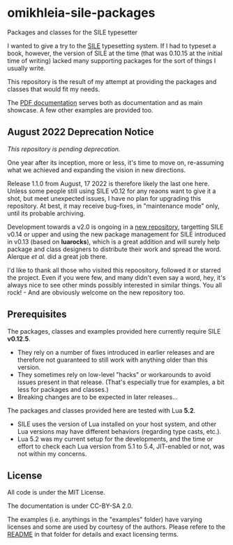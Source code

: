 # omikhleia-sile-packages

Packages and classes for the SILE typesetter

I wanted to give a try to the [SILE](https://github.com/sile-typesetter/sile) typesetting system. If I had to typeset a book, however, the version of SILE at the time (that was 0.10.15 at the initial time of writing) lacked many supporting packages for the sort of things I usually write.

This repository is the result of my attempt at providing the packages and classes that would
fit my needs.

The [PDF documentation](./docs/omikhleia-packages.pdf) serves both as documentation and as
main showcase. A few other examples are provided too.

## August 2022 Deprecation Notice

_This repository is pending deprecation._

One year after its inception, more or less, it's time to move on, re-assuming what we achieved and expanding the
vision in new directions.

Release 1.1.0 from August, 17 2022 is therefore likely the last one here. Unless some people still using SILE v0.12
for any reaons want to give it a shot, but meet unexpected issues, I have no plan for upgrading this repository.
At best, it may receive bug-fixes, in "maintenance mode" only, until its probable archiving.

Development towards a v2.0 is ongoing in a [new repository](https://github.com/Omikhleia/resilient.sile), targetting SILE v0.14 or
upper and using the new package management for SILE introduced in v0.13 (based on **luarocks**), which is a great addition and
will surely help package and class designers to distribute their work and spread the word. Alerque _et al._ did a great job
there.

I'd like to thank all those who visited this repoository, followed it or starred the project. Even if you were few,
and many didn't even say a word, hey, it's always nice to see other minds possibly interested in similar things.
You all rock! - And are obviously welcome on the new repository too. 

## Prerequisites

The packages, classes and examples provided here currently require SILE **v0.12.5**.

- They rely on a number of fixes introduced in earlier releases and are therefore
  not guaranteed to still work with anything older than this version.
- They sometimes rely on low-level "hacks" or workarounds to avoid issues present in that release.
  (That's especially true for examples, a bit less for packages and classes.)
- Breaking changes are to be expected in later releases...

The packages and classes provided here are tested with Lua **5.2**.

- SILE uses the version of Lua installed on your host system, and other Lua versions
  may have different behaviors (regarding type casts, etc.).
- Lua 5.2 was my current setup for the developments, and the time or effort to check each Lua version
  from 5.1 to 5.4, JIT-enabled or not, was not within my concerns.

## License

All code is under the MIT License.

The documentation is under CC-BY-SA 2.0.

The examples (i.e. anythings in the "examples" folder) have varying licenses and some are
used by courtesy of the authors. Please refere to the [README](./examples/README.md) in that
folder for details and exact licensing terms.
